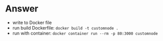 # Answer

- write to Docker file
- run build Dockerfile: ```docker build -t customnode .```
- run with container: ```docker container run --rm -p 80:3000 customnode```
